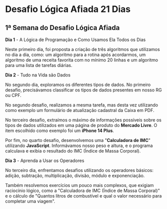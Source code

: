 # Desafio Lógica Afiada 21 Dias

## 1ª Semana do Desafio Lógica Afiada

**Dia 1** - A Lógica de Programação e Como Usamos Ela Todos os Dias

Neste primeiro dia, foi proposta a criação de três algoritmos que utilizamos no dia a dia, como: um algoritmo para a rotina após acordarmos, um algoritmo de uma receita favorita com no mínimo 20 linhas e um algoritmo para uma lista de tarefas diárias.

**Dia 2** - Tudo na Vida são Dados

No segundo dia, exploramos os diferentes tipos de dados. No primeiro desafio, precisávamos classificar os tipos de dados presentes em nosso RG ou CPF.

No segundo desafio, realizamos a mesma tarefa, mas desta vez utilizando como exemplo um formulário de atualização cadastral da Caixa em PDF.

No terceiro desafio, extraímos o máximo de informações possíveis sobre os tipos de dados utilizados em uma página de produto do **Mercado Livre**. O item escolhido como exemplo foi um **iPhone 14 Plus**.

Por fim, no quarto desafio, desenvolvemos uma "**Calculadora de IMC**" utilizando **JavaScript**. Informávamos nosso peso e altura, e o programa calculava e exibia o resultado do IMC (Índice de Massa Corporal).

**Dia 3** - Aprenda a Usar os Operadores

No terceiro dia, enfrentamos desafios utilizando os operadores básicos: adição, subtração, multiplicação, divisão, módulo e exponenciação. 

Também resolvemos exercícios um pouco mais complexos, que exigiam raciocínio lógico, como a "Calculadora de IMC (Índice de Massa Corporal)" e o cálculo de "Quantos litros de combustível e qual o valor necessário para completar uma viagem".